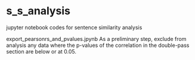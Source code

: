 # s_s_analysis
jupyter notebook codes for sentence similarity analysis 

export_pearsonrs_and_pvalues.jpynb
As a preliminary step, exclude from analysis any data where the p-values of the correlation in the double-pass section are below or at 0.05.
